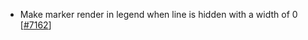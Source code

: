  - Make marker render in legend when line is hidden with a width of 0 [[#7162](https://github.com/plotly/plotly.js/pull/7162)]
